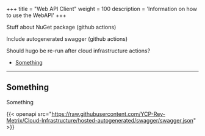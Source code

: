 +++
title = "Web API Client"
weight = 100
description = 'Information on how to use the WebAPI'
+++

Stuff about NuGet package (github actions)

Include autogenerated swagger (github actions)

Should hugo be re-run after cloud infrastructure actions?

- [Something](#something)

---
## Something
Something

{{< openapi src="https://raw.githubusercontent.com/YCP-Rev-Metrix/Cloud-Infrastructure/hosted-autogenerated/swagger/swagger.json" >}}